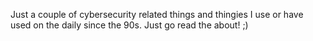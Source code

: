 Just a couple of cybersecurity related things and thingies I use or have used on the daily since the 90s. Just go read the about! ;)
